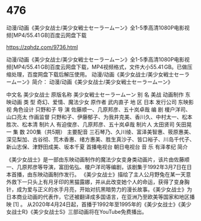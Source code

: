 # 476
动漫/动画《美少女战士/美少女戦士セーラームーン》全1-5季高清1080P电影视频[MP4/55.41 GB]百度云网盘下载

https://zqhdz.com/9736.html

动漫/动画《美少女战士/美少女戦士セーラームーン》全1-5季高清1080P电影视频[MP4/55.41 GB]百度云网盘下载，MP4视频格式，文件大小55.41 GB。已做压缩处理，百度网盘下载后解压使用。
动漫/动画《美少女战士/美少女戦士セーラームーン》简介：
动漫/动画《美少女战士/美少女戦士セーラームーン》

中文名
美少女战士
原版名称
美少女戦士セーラームーン
别    名
美战
动画制作
东映动画
类    型
奇幻、爱情、魔法少女
原作者
武内直子
地    区
日本
发行公司
东映影视
角色设计
只野和子
导    演
佐藤顺一、几原邦彦、五十岚卓哉
编    剧
榎户洋司、山口亮太
作画监督
只野和子、伊藤郁子、为我井克美、香川久、中村太一、松本胜次、松本清
制片人
有迫俊彦、几原邦彦、五十岚卓哉
制片人
太田贤司
矢田晃一
集    数
200集（共5期）
主要配音
三石琴乃、久川绫、富泽美智惠、筱原惠美、深见梨加、古谷彻、荒木香惠、绪方惠美、胜生真沙子、皆口裕子、川岛千代子、新山志保、津野田成美、坂本千夏
首播电视台
朝日电视台
音    乐
有泽孝纪
简介

《美少女战士》是一部由东映动画制作的魔法少女变身类动画片，该片由佐藤顺一、几原邦彦等导演，富田佑弘、榎户洋司等编剧，该剧集于1992年3月7日在日本首播，由东映动画制作发行。
《美少女战士》描绘了主人公月野兔在某一天意外救下一只头上有月牙印的黑猫露娜，并从此改变她个人的命运，获得了变身胸针，成为爱与正义的水手月亮，开始对抗黑暗势力的漫长故事。《美少女战士》为日本商业动画的代表作，它还被翻译成多国语言，在亚洲乃至欧美等国家和地区播映 [1] 。
从2020年4月24日起，首播于1992年至1995年的《美少女战士》《美少女战士R》《美少女战士S》三部动画将在YouTube免费播出。
